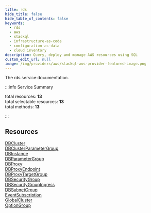 ```yaml
---
title: rds
hide_title: false
hide_table_of_contents: false
keywords:
  - rds
  - aws
  - stackql
  - infrastructure-as-code
  - configuration-as-data
  - cloud inventory
description: Query, deploy and manage AWS resources using SQL
custom_edit_url: null
image: /img/providers/aws/stackql-aws-provider-featured-image.png
---
```


The rds service documentation.

:::info Service Summary

<div class="row">
<div class="providerDocColumn">
<span>total resources:&nbsp;<b>13</b></span><br />
<span>total selectable resources:&nbsp;<b>13</b></span><br />
<span>total methods:&nbsp;<b>13</b></span><br />
</div>
</div>

:::

## Resources
<div class="row">
<div class="providerDocColumn">
<a href="/providers/aws/rds/DBCluster/">DBCluster</a><br />
<a href="/providers/aws/rds/DBClusterParameterGroup/">DBClusterParameterGroup</a><br />
<a href="/providers/aws/rds/DBInstance/">DBInstance</a><br />
<a href="/providers/aws/rds/DBParameterGroup/">DBParameterGroup</a><br />
<a href="/providers/aws/rds/DBProxy/">DBProxy</a><br />
<a href="/providers/aws/rds/DBProxyEndpoint/">DBProxyEndpoint</a><br />
<a href="/providers/aws/rds/DBProxyTargetGroup/">DBProxyTargetGroup</a>
</div>
<div class="providerDocColumn">
<a href="/providers/aws/rds/DBSecurityGroup/">DBSecurityGroup</a><br />
<a href="/providers/aws/rds/DBSecurityGroupIngress/">DBSecurityGroupIngress</a><br />
<a href="/providers/aws/rds/DBSubnetGroup/">DBSubnetGroup</a><br />
<a href="/providers/aws/rds/EventSubscription/">EventSubscription</a><br />
<a href="/providers/aws/rds/GlobalCluster/">GlobalCluster</a><br />
<a href="/providers/aws/rds/OptionGroup/">OptionGroup</a>
</div>
</div>